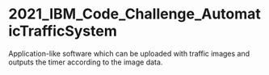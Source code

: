 # 2021_IBM_Code_Challenge_AutomaticTrafficSystem

Application-like software which can be uploaded with traffic images and outputs the timer according to the image data.

